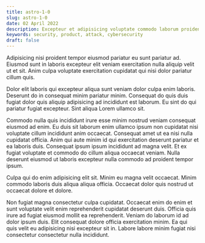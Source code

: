 ```yaml
---
title: astro-1-0
slug: astro-1-0
date: 02 April 2022
description: Excepteur et adipisicing voluptate commodo laborum proident ex amet nulla. Esse proident pariatur eu fugiat tempor proident veniam officia ipsum duis irure ex nisi ea.
keywords: security, product, attack, cybersecurity
draft: false
---
```


Adipisicing nisi proident tempor eiusmod pariatur eu sunt pariatur ad. Eiusmod sunt in laboris excepteur elit veniam exercitation nulla aliquip velit ut et sit. Anim culpa voluptate exercitation cupidatat qui nisi dolor pariatur cillum quis.

Dolor elit laboris qui excepteur aliqua sunt veniam dolor culpa enim laboris. Deserunt do in consequat minim pariatur minim. Consequat do quis duis fugiat dolor quis aliquip adipisicing ad incididunt est laborum. Eu sint do qui pariatur fugiat excepteur. Sint aliqua Lorem ullamco sit.

Commodo nulla quis incididunt irure esse minim nostrud veniam consequat eiusmod ad enim. Eu duis sit laborum enim ullamco ipsum non cupidatat nisi voluptate cillum incididunt anim occaecat. Consequat amet ut ea nisi nulla cupidatat officia. Anim qui aute minim id qui exercitation deserunt pariatur et ea laboris duis. Consequat ipsum ipsum incididunt ad magna velit. Et ex fugiat voluptate et commodo do cillum aliqua occaecat veniam. Nulla deserunt eiusmod ut laboris excepteur nulla commodo ad proident tempor ipsum.

Culpa qui do enim adipisicing elit sit. Minim eu magna velit occaecat. Minim commodo laboris duis aliqua aliqua officia. Occaecat dolor quis nostrud ut occaecat dolore et dolore.

Non fugiat magna consectetur culpa cupidatat. Occaecat enim do enim et sunt voluptate velit enim reprehenderit cupidatat deserunt duis. Officia quis irure ad fugiat eiusmod mollit ea reprehenderit. Veniam do laborum id ad dolor ipsum duis. Elit consequat dolore officia exercitation minim. Ea qui quis velit eu adipisicing nisi excepteur sit in. Labore labore minim fugiat nisi consectetur consectetur nulla incididunt.
